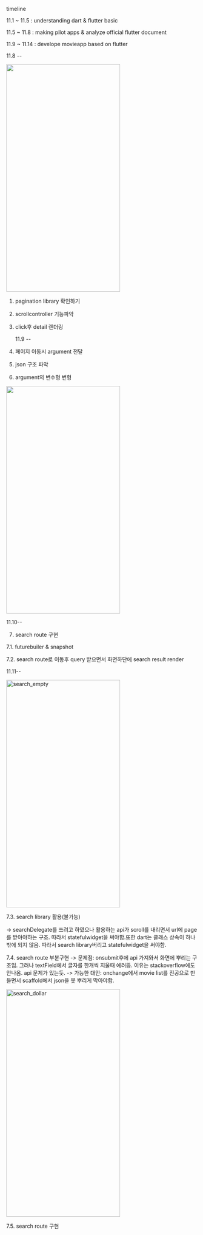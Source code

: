 timeline

11.1 ~ 11.5 : understanding dart & flutter basic

11.5 ~ 11.8 : making pilot apps & analyze official flutter document

11.9 ~ 11.14 : develope movieapp based on flutter

11.8 --

<img src="https://user-images.githubusercontent.com/53465675/200480143-cc67078f-eb5f-459a-8351-4ecd5a9d44b1.png" width="300" height="600">

1. pagination library 확인하기

2. scrollcontroller 기능파악

3. click후 detail 렌더링

   11.9 --

4. 페이지 이동시 argument 전달

5. json 구조 파악

6. argument의 변수형 변형

<img width="300" height="600" src="https://user-images.githubusercontent.com/53465675/200992310-46b2ae4e-3116-4749-8d09-e0021c984f51.png">

11.10--

7. search route 구현

7.1. futurebuiler & snapshot

7.2. search route로 이동후 query 받으면서 화면하단에 search result render

11.11--

<img width="300" height="600" alt="search_empty" src="https://user-images.githubusercontent.com/53465675/201268251-bacfab57-2021-4daf-9786-97a8f3bd306c.png">

7.3. search library 활용(불가능)

-> searchDelegate를 쓰려고 하였으나 활용하는 api가 scroll를 내리면서 url에 page를 받아야하는 구조.
따라서 statefulwidget을 써야함.또한 dart는 클래스 상속이 하나밖에 되지 않음. 따라서 search library버리고 statefulwidget을 써야함.

7.4. search route 부분구현
-> 문제점: onsubmit후에 api 가져와서 화면에 뿌리는 구조임. 그러나 textField에서 글자를 한개씩 지울때 에러뜸.
이유는 stackoverflow에도 안나옴. api 문제가 있는듯.
-> 가능한 대안: onchange에서 movie list를 진공으로 만들면서 scaffold에서 json을 못 뿌리게 막아야함.

<img width="300" height="600" alt="search_dollar" src="https://user-images.githubusercontent.com/53465675/201346430-69ec42d6-e3a8-4101-b981-694c559077d6.png">

7.5. search route 구현
